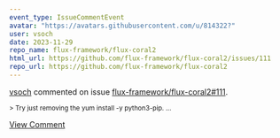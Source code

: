 ```yaml
---
event_type: IssueCommentEvent
avatar: "https://avatars.githubusercontent.com/u/814322?"
user: vsoch
date: 2023-11-29
repo_name: flux-framework/flux-coral2
html_url: https://github.com/flux-framework/flux-coral2/issues/111
repo_url: https://github.com/flux-framework/flux-coral2
---
```


<a href='https://github.com/vsoch' target='_blank'>vsoch</a> commented on issue <a href='https://github.com/flux-framework/flux-coral2/issues/111' target='_blank'>flux-framework/flux-coral2#111</a>.

<small>>  Try just removing the yum install -y python3-pip....</small>

<a href='https://github.com/flux-framework/flux-coral2/issues/111' target='_blank'>View Comment</a>